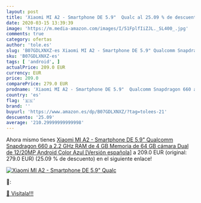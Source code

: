 ```yaml
---
layout: post
title: 'Xiaomi MI A2 - Smartphone DE 5.9"  Qualc al 25.09 % de descuento'
date: 2020-03-15 13:39:39
image: 'https://m.media-amazon.com/images/I/51FplfIiZJL._SL400_.jpg'
comments: true
category: ofertas
author: 'tole.es'
slug: 'B07GDLXNXZ-es Xiaomi MI A2 - Smartphone DE 5.9" Qualcomm Snapdragon 660...'
sku: 'B07GDLXNXZ-es'
tags: [ 'android', ]
actualPrice: 209.0 EUR
currency: EUR
price: 209.0
comparePrice: 279.0 EUR
prodname: 'Xiaomi MI A2 - Smartphone DE 5.9"  Qualcomm Snapdragon 660 a 2.2 GHz  RAM de 4 GB  Memoria de 64 GB  cámara Dual de 12/20MP  Android  Color Azul [Versión española]'
country: 'es'
flag: '🇪🇸'
brand: ''
buyurl: 'https://www.amazon.es/dp/B07GDLXNXZ/?tag=tolees-21'
descuento: '25.09'
average: '210.29999999999998'
---
```


Ahora mismo tienes [Xiaomi MI A2 - Smartphone DE 5.9"  Qualcomm Snapdragon 660 a 2.2 GHz  RAM de 4 GB  Memoria de 64 GB  cámara Dual de 12/20MP  Android  Color Azul [Versión española]](https://www.amazon.es/dp/B07GDLXNXZ/?tag=tolees-21) a 209.0 EUR (original: 279.0 EUR) (25.09 %  de descuento) en el siguiente enlace!

[![Xiaomi MI A2 - Smartphone DE 5.9"  Qualc](https://m.media-amazon.com/images/I/51FplfIiZJL._SL400_.jpg)](https://www.amazon.es/dp/B07GDLXNXZ/?tag=tolees-21)

🔎:


[🛒 Visítala!!!](https://www.amazon.es/dp/B07GDLXNXZ/?tag=tolees-21)
